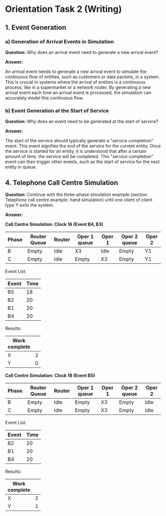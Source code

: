 # Orientation Task 2 (Writing)

## 1. Event Generation

### a) Generation of Arrival Events in Simulation

**Question:** Why does an arrival event need to generate a new arrival event?

**Answer:**

An arrival event needs to generate a new arrival event to simulate the continuous flow of entities, such as customers or data packets, in a system. This is crucial in systems where the arrival of entities is a continuous process, like in a supermarket or a network router. By generating a new arrival event each time an arrival event is processed, the simulation can accurately model this continuous flow.

### b) Event Generation at the Start of Service

**Question:** Why does an event need to be generated at the start of service?

**Answer:**

The start of the service should typically generate a "service completion" event. This event signifies the end of the service for the current entity. Once the service is started for an entity, it is understood that after a certain amount of time, the service will be completed. This "service completion" event can then trigger other events, such as the start of service for the next entity in queue.


## 4. Telephone Call Centre Simulation

**Question:** Continue with the three-phase simulation example (section Telephone call centre example: hand simulation) until one client of client type Y exits the system.

**Answer:**

**Call Centre Simulation: Clock 16 (Event B4, B3)**

| Phase | Router Queue | Router | Oper 1 queue | Oper 1 | Oper 2 queue | Oper 2 |
|-------|--------------|--------|--------------|--------|--------------|--------|
| B     | Empty        | Idle   | X3           | Idle   | Empty        | Y1     |
| C     | Empty        | Idle   | Empty        | X3     | Empty        | Y1     |

Event List:

| Event | Time |
|-------|------|
| B5    | 18   |
| B2    | 20   |
| B1    | 20   |
| B4    | 20   |

Results:

| Work<br>complete |   |
|------------------|---|
| X                | 2 |
| Y                | 0 |


**Call Centre Simulation: Clock 18 (Event B5)**

| Phase | Router Queue | Router | Oper 1 queue | Oper 1 | Oper 2 queue | Oper 2 |
|-------|--------------|--------|--------------|--------|--------------|--------|
| B     | Empty        | Idle   | Empty        | X3     | Empty        | Idle   |
| C     | Empty        | Idle   | Empty        | X3     | Empty        | Idle   |

Event List:

| Event | Time |
|-------|------|
| B2    | 20   |
| B1    | 20   |
| B4    | 20   |

Results:

| Work<br>complete |   |
|------------------|---|
| X                | 2 |
| Y                | 1 |